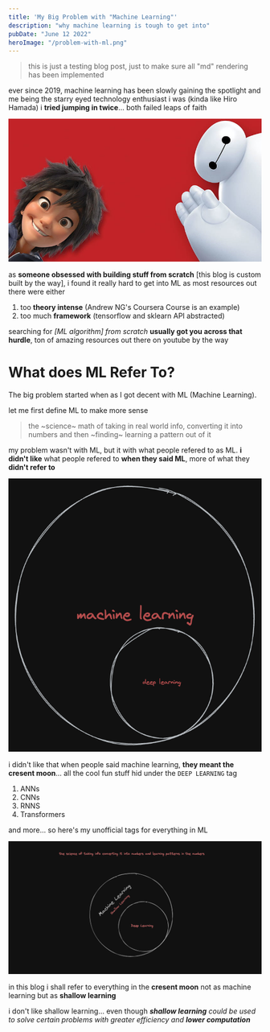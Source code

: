 ```yaml
---
title: 'My Big Problem with "Machine Learning"'
description: "why machine learning is tough to get into"
pubDate: "June 12 2022"
heroImage: "/problem-with-ml.png"
---
```


> this is just a testing blog post, just to make sure all "md" rendering has been implemented

ever since 2019, machine learning has been slowly gaining the spotlight and me being the starry eyed technology enthusiast i was (kinda like Hiro Hamada) i **tried jumping in twice**... both failed leaps of faith

![](/public/hiro.jpeg)

as **someone obsessed with building stuff from scratch** [this blog is custom built by the way], i found it really hard to get into ML as
most resources out there were either

1. too **theory intense** (Andrew NG's Coursera Course is an example)
2. too much **framework** (tensorflow and sklearn API abstracted)

searching for _[ML algorithm] from scratch_ **usually got you across that hurdle**, ton of amazing resources out there on youtube by the way

# What does ML Refer To?

The big problem started when as I got decent with ML (Machine Learning).

let me first define ML to make more sense

> the ~science~ math of taking in real world info, converting it into numbers and then ~finding~ learning a pattern out of it

my problem wasn't with ML, but it with what people refered to as ML. **i didn't like** what people refered to **when they said ML**, more of what they **didn't refer to**

<center>

![](/public/ml-dl.png)

</center>

i didn't like that when people said machine learning, **they meant the cresent moon**... all the cool fun stuff hid under the `DEEP LEARNING` tag

1. ANNs
2. CNNs
3. RNNS
4. Transformers

and more... so here's my unofficial tags for everything in ML

<center>

![](/public/problem-with-ml.png)

</center>

in this blog i shall refer to everything in the **cresent moon** not as machine learning but as **shallow learning**

i don't like shallow learning... even though _**shallow learning** could be used to solve certain problems with greater efficiency and **lower computation**_
